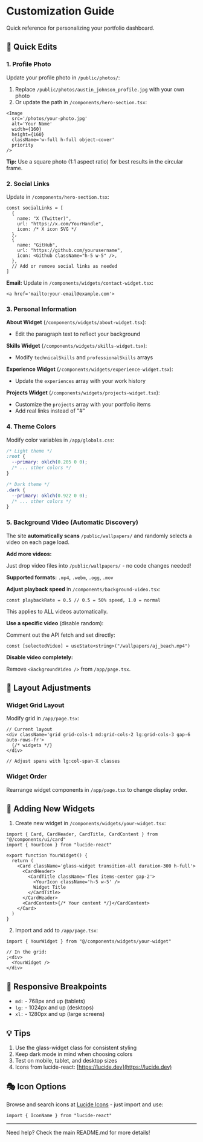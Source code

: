 # Customization Guide

Quick reference for personalizing your portfolio dashboard.

## 🎯 Quick Edits

### 1. Profile Photo

Update your profile photo in `/public/photos/`:

1. Replace `/public/photos/austin_johnson_profile.jpg` with your own photo
2. Or update the path in `/components/hero-section.tsx`:

```tsx
<Image
  src='/photos/your-photo.jpg'
  alt='Your Name'
  width={160}
  height={160}
  className='w-full h-full object-cover'
  priority
/>
```

**Tip:** Use a square photo (1:1 aspect ratio) for best results in the circular frame.

### 2. Social Links

Update in `/components/hero-section.tsx`:

```tsx
const socialLinks = [
  {
    name: "X (Twitter)",
    url: "https://x.com/YourHandle",
    icon: /* X icon SVG */
  },
  {
    name: "GitHub",
    url: "https://github.com/yourusername",
    icon: <Github className="h-5 w-5" />,
  },
  // Add or remove social links as needed
]
```

**Email:** Update in `/components/widgets/contact-widget.tsx`:

```tsx
<a href='mailto:your-email@example.com'>
```

### 3. Personal Information

**About Widget** (`/components/widgets/about-widget.tsx`):

- Edit the paragraph text to reflect your background

**Skills Widget** (`/components/widgets/skills-widget.tsx`):

- Modify `technicalSkills` and `professionalSkills` arrays

**Experience Widget** (`/components/widgets/experience-widget.tsx`):

- Update the `experiences` array with your work history

**Projects Widget** (`/components/widgets/projects-widget.tsx`):

- Customize the `projects` array with your portfolio items
- Add real links instead of "#"

### 4. Theme Colors

Modify color variables in `/app/globals.css`:

```css
/* Light theme */
:root {
  --primary: oklch(0.205 0 0);
  /* ... other colors */
}

/* Dark theme */
.dark {
  --primary: oklch(0.922 0 0);
  /* ... other colors */
}
```

### 5. Background Video (Automatic Discovery)

The site **automatically scans** `/public/wallpapers/` and randomly selects a video on each page load.

**Add more videos:**

Just drop video files into `/public/wallpapers/` - no code changes needed!

**Supported formats:** `.mp4`, `.webm`, `.ogg`, `.mov`

**Adjust playback speed** in `/components/background-video.tsx`:

```tsx
const playbackRate = 0.5 // 0.5 = 50% speed, 1.0 = normal
```

This applies to ALL videos automatically.

**Use a specific video** (disable random):

Comment out the API fetch and set directly:

```tsx
const [selectedVideo] = useState<string>("/wallpapers/aj_beach.mp4")
```

**Disable video completely:**

Remove `<BackgroundVideo />` from `/app/page.tsx`.

## 🎨 Layout Adjustments

### Widget Grid Layout

Modify grid in `/app/page.tsx`:

```tsx
// Current layout
<div className='grid grid-cols-1 md:grid-cols-2 lg:grid-cols-3 gap-6 auto-rows-fr'>
  {/* widgets */}
</div>

// Adjust spans with lg:col-span-X classes
```

### Widget Order

Rearrange widget components in `/app/page.tsx` to change display order.

## 🔧 Adding New Widgets

1. Create new widget in `/components/widgets/your-widget.tsx`:

```tsx
import { Card, CardHeader, CardTitle, CardContent } from "@/components/ui/card"
import { YourIcon } from "lucide-react"

export function YourWidget() {
  return (
    <Card className='glass-widget transition-all duration-300 h-full'>
      <CardHeader>
        <CardTitle className='flex items-center gap-2'>
          <YourIcon className='h-5 w-5' />
          Widget Title
        </CardTitle>
      </CardHeader>
      <CardContent>{/* Your content */}</CardContent>
    </Card>
  )
}
```

2. Import and add to `/app/page.tsx`:

```tsx
import { YourWidget } from "@/components/widgets/your-widget"

// In the grid:
;<div>
  <YourWidget />
</div>
```

## 📱 Responsive Breakpoints

- `md:` - 768px and up (tablets)
- `lg:` - 1024px and up (desktops)
- `xl:` - 1280px and up (large screens)

## 💡 Tips

1. Use the glass-widget class for consistent styling
2. Keep dark mode in mind when choosing colors
3. Test on mobile, tablet, and desktop sizes
4. Icons from lucide-react: [https://lucide.dev](https://lucide.dev)

## 🎭 Icon Options

Browse and search icons at [Lucide Icons](https://lucide.dev) - just import and use:

```tsx
import { IconName } from "lucide-react"
```

---

Need help? Check the main README.md for more details!
